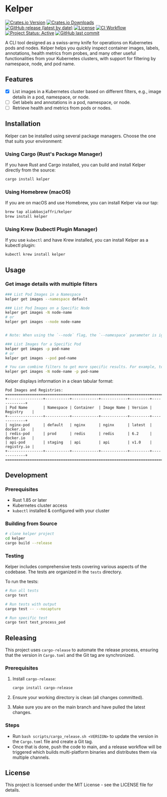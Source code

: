 # Kelper

[![Crates.io Version](https://img.shields.io/crates/v/kelper)](https://crates.io/crates/kelper) [![Crates.io Downloads](https://img.shields.io/crates/d/kelper)](https://crates.io/crates/kelper) [![GitHub release (latest by date)](https://img.shields.io/github/v/release/aliabbasjaffri/kelper)](https://github.com/aliabbasjaffri/kelper/releases/latest) [![License](https://img.shields.io/crates/l/kelper)](https://github.com/aliabbasjaffri/kelper/blob/main/LICENSE) [![CI Workflow](https://github.com/aliabbasjaffri/kelper/actions/workflows/release.yml/badge.svg?branch=main)](https://github.com/aliabbasjaffri/kelper/actions/workflows/release.yml) [![Project Status: Active](https://www.repostatus.org/badges/latest/active.svg)](https://www.repostatus.org/#active) [![GitHub last commit](https://img.shields.io/github/last-commit/aliabbasjaffri/kelper)](https://github.com/aliabbasjaffri/kelper/commits/main)

A CLI tool designed as a swiss-army knife for operations on Kubernetes pods and nodes. Kelper helps you quickly inspect container images, labels, annotations, health metrics from probes, and many other useful functionalities from your Kubernetes clusters, with support for filtering by namespace, node, and pod name.

## Features

- [x] List images in a Kubernetes cluster based on different filters, e.g., image details in a pod, namespace, or node.
- [ ] Get labels and annotations in a pod, namespace, or node.
- [ ] Retrieve health and metrics from pods or nodes.

## Installation

Kelper can be installed using several package managers. Choose the one that suits your environment:

### Using Cargo (Rust's Package Manager)

If you have Rust and Cargo installed, you can build and install Kelper directly from the source:

```bash
cargo install kelper
```

### Using Homebrew (macOS)

If you are on macOS and use Homebrew, you can install Kelper via our tap:

```bash
brew tap aliabbasjaffri/kelper
brew install kelper
```

### Using Krew (kubectl Plugin Manager)

If you use `kubectl` and have Krew installed, you can install Kelper as a kubectl plugin:

```bash
kubectl krew install kelper
```

## Usage

### Get image details with multiple filters

```bash
### List Pod Images in a Namespace
kelper get images --namespace default

### List Pod Images on a Specific Node
kelper get images -N node-name
# or
kelper get images --node node-name


# Note: When using the `--node` flag, the `--namespace` parameter is ignored as it will show pods from all namespaces on the specified node.

### List Images for a Specific Pod
kelper get images -p pod-name
# or
kelper get images --pod pod-name

# You can combine filters to get more specific results. For example, to get images for a specific pod on a specific node:
kelper get images -N node-name -p pod-name
```

Kelper displays information in a clean tabular format:

```
Pod Images and Registries:
================================================================================
+----------------+-----------+------------+------------+---------+-------------+
| Pod Name       | Namespace | Container  | Image Name | Version | Registry    |
+----------------+-----------+------------+------------+---------+-------------+
| nginx-pod      | default   | nginx      | nginx      | latest  | docker.io   |
| redis-pod      | prod      | redis      | redis      | 6.2     | docker.io   |
| api-pod        | staging   | api        | api        | v1.0    | registry.io |
+----------------+-----------+------------+------------+---------+-------------+
================================================================================
```

## Development

### Prerequisites

- Rust 1.85 or later
- Kubernetes cluster access
- `kubectl` installed & configured with your cluster

### Building from Source

```bash
# clone kelper project
cd kelper
cargo build --release
```

### Testing

Kelper includes comprehensive tests covering various aspects of the codebase. The tests are organized in the `tests` directory.

To run the tests:

```bash
# Run all tests
cargo test

# Run tests with output
cargo test -- --nocapture

# Run specific test
cargo test test_process_pod
```

## Releasing

This project uses `cargo-release` to automate the release process, ensuring that the version in `Cargo.toml` and the Git tag are synchronized.

### Prerequisites

1.  Install `cargo-release`:

    ```bash
    cargo install cargo-release
    ```

2.  Ensure your working directory is clean (all changes committed).
3.  Make sure you are on the main branch and have pulled the latest changes.

### Steps

- Run `bash scripts/cargo_release.sh <VERSION>` to update the version in the `Cargo.toml` file and create a Git tag.
- Once that is done, push the code to main, and a release workflow will be triggered which builds multi-platform binaries and distributes them via multiple channels.

## License

This project is licensed under the MIT License - see the LICENSE file for details.
